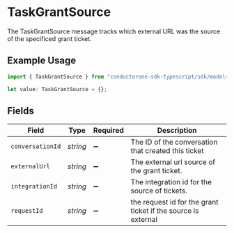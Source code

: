 # TaskGrantSource

The TaskGrantSource message tracks which external URL was the source of the specificed grant ticket.

## Example Usage

```typescript
import { TaskGrantSource } from "conductorone-sdk-typescript/sdk/models/shared";

let value: TaskGrantSource = {};
```

## Fields

| Field                                                         | Type                                                          | Required                                                      | Description                                                   |
| ------------------------------------------------------------- | ------------------------------------------------------------- | ------------------------------------------------------------- | ------------------------------------------------------------- |
| `conversationId`                                              | *string*                                                      | :heavy_minus_sign:                                            | The ID of the conversation that created this ticket           |
| `externalUrl`                                                 | *string*                                                      | :heavy_minus_sign:                                            | The external url source of the grant ticket.                  |
| `integrationId`                                               | *string*                                                      | :heavy_minus_sign:                                            | The integration id for the source of tickets.                 |
| `requestId`                                                   | *string*                                                      | :heavy_minus_sign:                                            | the request id for the grant ticket if the source is external |